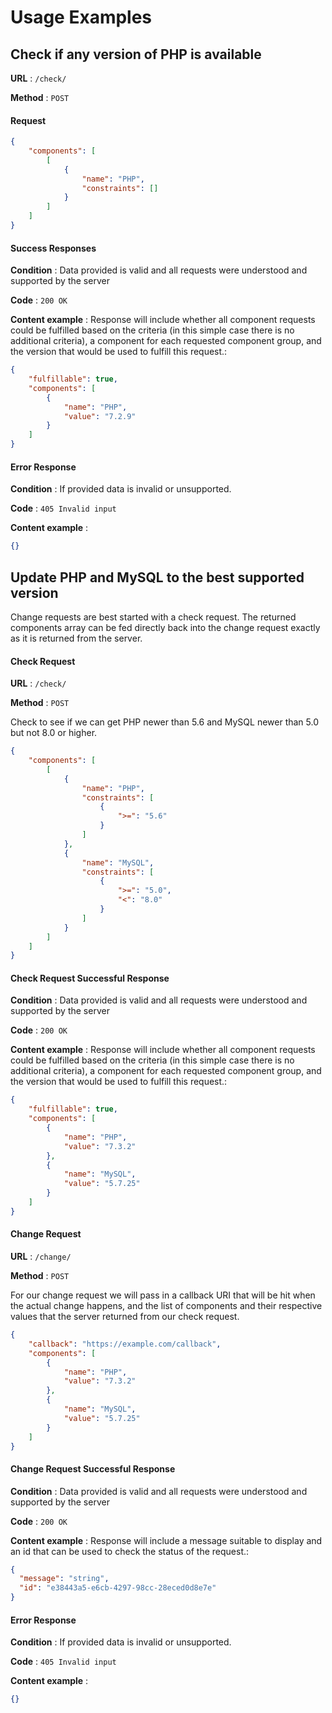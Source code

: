 # Usage Examples

## Check if any version of PHP is available

**URL** : `/check/`

**Method** : `POST`

#### Request

```json
{
	"components": [
		[
			{
				"name": "PHP",
				"constraints": []
			}
		]
	]
}
```

#### Success Responses

**Condition** : Data provided is valid and all requests were understood and supported by the server

**Code** : `200 OK`

**Content example** : Response will include whether all component requests could be fulfilled based on the criteria (in this simple case there is no additional criteria), a component for each requested component group, and the version that would be used to fulfill this request.:

```json
{
	"fulfillable": true,
	"components": [
		{
			"name": "PHP",
			"value": "7.2.9"
		}
	]
}
```

#### Error Response

**Condition** : If provided data is invalid or unsupported.

**Code** : `405 Invalid input`

**Content example** :

```json
{}
```

## Update PHP and MySQL to the best supported version

Change requests are best started with a check request. The returned components array can be fed directly back into the change request exactly as it is returned from the server.

#### Check Request

**URL** : `/check/`

**Method** : `POST`

Check to see if we can get PHP newer than 5.6 and MySQL newer than 5.0 but not 8.0 or higher.

```json
{
	"components": [
		[
			{
				"name": "PHP",
				"constraints": [
					{
						">=": "5.6"
					}
				]
			},
			{
				"name": "MySQL",
				"constraints": [
					{
						">=": "5.0",
						"<": "8.0"
					}
				]
			}
		]
	]
}
```

#### Check Request Successful Response

**Condition** : Data provided is valid and all requests were understood and supported by the server

**Code** : `200 OK`

**Content example** : Response will include whether all component requests could be fulfilled based on the criteria (in this simple case there is no additional criteria), a component for each requested component group, and the version that would be used to fulfill this request.:

```json
{
	"fulfillable": true,
	"components": [
		{
			"name": "PHP",
			"value": "7.3.2"
		},
		{
			"name": "MySQL",
			"value": "5.7.25"
		}
	]
}
```

#### Change Request

**URL** : `/change/`

**Method** : `POST`

For our change request we will pass in a callback URI that will be hit when the actual change happens, and the list of components and their respective values that the server returned from our check request.

```json
{
	"callback": "https://example.com/callback",
	"components": [
		{
			"name": "PHP",
			"value": "7.3.2"
		},
		{
			"name": "MySQL",
			"value": "5.7.25"
		}
	]
}
```

#### Change Request Successful Response

**Condition** : Data provided is valid and all requests were understood and supported by the server

**Code** : `200 OK`

**Content example** : Response will include a message suitable to display and an id that can be used to check the status of the request.:

```json
{
  "message": "string",
  "id": "e38443a5-e6cb-4297-98cc-28eced0d8e7e"
}
```

#### Error Response

**Condition** : If provided data is invalid or unsupported.

**Code** : `405 Invalid input`

**Content example** :

```json
{}
```
